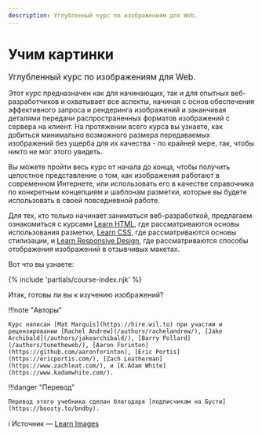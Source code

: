 ```yaml
---
description: Углубленный курс по изображениям для Web.
---
```


# Учим картинки

<big>Углубленный курс по изображениям для Web.</big>

Этот курс предназначен как для начинающих, так и для опытных веб-разработчиков и охватывает все аспекты, начиная с основ обеспечения эффективного запроса и рендеринга изображений и заканчивая деталями передачи распространенных форматов изображений с сервера на клиент. На протяжении всего курса вы узнаете, как добиться минимально возможного размера передаваемых изображений без ущерба для их качества - по крайней мере, так, чтобы никто не мог этого увидеть.

Вы можете пройти весь курс от начала до конца, чтобы получить целостное представление о том, как изображения работают в современном Интернете, или использовать его в качестве справочника по конкретным концепциям и шаблонам разметки, которые вы будете использовать в своей повседневной работе.

Для тех, кто только начинает заниматься веб-разработкой, предлагаем ознакомиться с курсами [Learn HTML](../html5/index.md), где рассматриваются основы использования разметки, [Learn CSS](../css3/index.md), где рассматриваются основы стилизации, и [Learn Responsive Design](../design/index.md), где рассматриваются способы отображения изображений в отзывчивых макетах.

Вот что вы узнаете:

{% include 'partials/course-index.njk' %}

Итак, готовы ли вы к изучению изображений?

!!!note "Авторы"

    Курс написан [Mat Marquis](https://hire.wil.to) при участии и рецензировании [Rachel Andrew](/authors/rachelandrew/), [Jake Archibald](/authors/jakearchibald/), [Barry Pollard](/authors/tunetheweb/), [Aaron Forinton](https://github.com/aaronforinton), [Eric Portis](https://ericportis.com/), [Zach Leatherman](https://www.zachleat.com/), и [K.Adam White](https://www.kadamwhite.com/).

!!!danger "Перевод"

    Перевод этого учебника сделан благодаря [подписчикам на Бусти](https://boosty.to/bndby).

:information_source: Источник &mdash; [Learn Images](https://web.dev/learn/images/)
